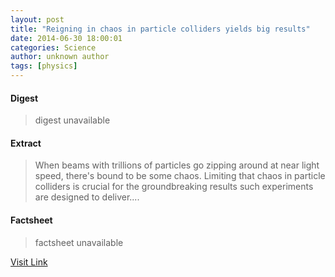 ```yaml
---
layout: post
title: "Reigning in chaos in particle colliders yields big results"
date: 2014-06-30 18:00:01
categories: Science
author: unknown author
tags: [physics]
---
```



#### Digest
>digest unavailable

#### Extract
>When beams with trillions of particles go zipping around at near light speed, there's bound to be some chaos. Limiting that chaos in particle colliders is crucial for the groundbreaking results such experiments are designed to deliver....

#### Factsheet
>factsheet unavailable

[Visit Link](http://phys.org/news323354543.html)


